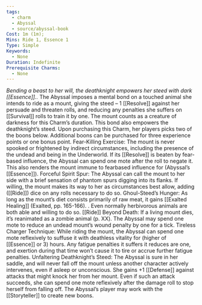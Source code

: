 ```yaml
---
tags:
  - charm
  - Abyssal
  - source/abyssal-book
Cost: 1m (1m); 
Mins: Ride 1, Essence 1
Type: Simple
Keywords:
  - None
Duration: Indefinite
Prerequisite Charms:
  - None
---
```

*Bending a beast to her will, the deathknight empowers her steed with dark [[Essence]]..*
The Abyssal imposes a mental bond on a touched animal she intends to ride as a mount, giving the steed – 1 [[Resolve]] against her persuade and threaten rolls, and reducing any penalties she suffers on [[Survival]] rolls to train it by one. The mount counts as a creature of darkness for this Charm’s duration.
This bond also empowers the deathknight’s steed. Upon purchasing this Charm, her players picks two of the boons below. Additional boons can be purchased for three experience points or one bonus point.
Fear-Killing Exercise: The mount is never spooked or frightened by indirect circumstances, including the presence of the undead and being in the Underworld. If its [[Resolve]] is beaten by fear-based influence, the Abyssal can spend one mote after the roll to negate it. This also renders the mount immune to fearbased influence for (Abyssal’s [[Essence]]).
Forceful Spirit Spur: The Abyssal can call the mount to her side with a brief sensation of phantom spurs digging into its flanks. If willing, the mount makes its way to her as circumstances best allow, adding ([[Ride]]) dice on any rolls necessary to do so.
Ghoul-Steed’s Hunger: As long as the mount’s diet consists primarily of raw meat, it gains [[Exalted Healing]] (Exalted, pp. 165-166). . Even normally herbivorous animals are both able and willing to do so.
[[Ride]] Beyond Death: If a living mount dies, it’s reanimated as a zombie animal (p. XX). The Abyssal may spend one mote to reduce an undead mount’s wound penalty by one for a tick.
Tireless Charger Technique: While riding the mount, the Abyssal can spend one mote reflexively to suffuse it with deathless vitality for (higher of [[Essence]] or 3) hours. Any fatigue penalties it suffers it reduces are one, and exertion during that time won’t cause it to tire or accrue further fatigue penalties.
Unfaltering Deathknight’s Steed: The Abyssal is sure in her saddle, and will never fall off the mount unless another character actively intervenes, even if asleep or unconscious. She gains +1 [[Defense]] against attacks that might knock her from her mount. Even if such an attack succeeds, she can spend one mote reflexively after the damage roll to stop herself from falling off.
The Abyssal’s player may work with the [[Storyteller]] to create new boons.